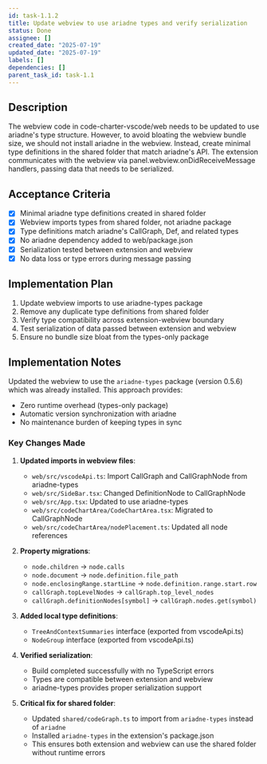 ```yaml
---
id: task-1.1.2
title: Update webview to use ariadne types and verify serialization
status: Done
assignee: []
created_date: "2025-07-19"
updated_date: "2025-07-19"
labels: []
dependencies: []
parent_task_id: task-1.1
---
```


## Description

The webview code in code-charter-vscode/web needs to be updated to use ariadne's type structure. However, to avoid bloating the webview bundle size, we should not install ariadne in the webview. Instead, create minimal type definitions in the shared folder that match ariadne's API. The extension communicates with the webview via panel.webview.onDidReceiveMessage handlers, passing data that needs to be serialized.

## Acceptance Criteria

- [x] Minimal ariadne type definitions created in shared folder
- [x] Webview imports types from shared folder, not ariadne package
- [x] Type definitions match ariadne's CallGraph, Def, and related types
- [x] No ariadne dependency added to web/package.json
- [x] Serialization tested between extension and webview
- [x] No data loss or type errors during message passing

## Implementation Plan

1. Update webview imports to use ariadne-types package
2. Remove any duplicate type definitions from shared folder
3. Verify type compatibility across extension-webview boundary
4. Test serialization of data passed between extension and webview
5. Ensure no bundle size bloat from the types-only package

## Implementation Notes

Updated the webview to use the `ariadne-types` package (version 0.5.6) which was already installed. This approach provides:

- Zero runtime overhead (types-only package)
- Automatic version synchronization with ariadne
- No maintenance burden of keeping types in sync

### Key Changes Made

1. **Updated imports in webview files**:

   - `web/src/vscodeApi.ts`: Import CallGraph and CallGraphNode from ariadne-types
   - `web/src/SideBar.tsx`: Changed DefinitionNode to CallGraphNode
   - `web/src/App.tsx`: Updated to use ariadne-types
   - `web/src/codeChartArea/CodeChartArea.tsx`: Migrated to CallGraphNode
   - `web/src/codeChartArea/nodePlacement.ts`: Updated all node references

2. **Property migrations**:

   - `node.children` → `node.calls`
   - `node.document` → `node.definition.file_path`
   - `node.enclosingRange.startLine` → `node.definition.range.start.row`
   - `callGraph.topLevelNodes` → `callGraph.top_level_nodes`
   - `callGraph.definitionNodes[symbol]` → `callGraph.nodes.get(symbol)`

3. **Added local type definitions**:

   - `TreeAndContextSummaries` interface (exported from vscodeApi.ts)
   - `NodeGroup` interface (exported from vscodeApi.ts)

4. **Verified serialization**:
   - Build completed successfully with no TypeScript errors
   - Types are compatible between extension and webview
   - ariadne-types provides proper serialization support

5. **Critical fix for shared folder**:
   - Updated `shared/codeGraph.ts` to import from `ariadne-types` instead of `ariadne`
   - Installed `ariadne-types` in the extension's package.json
   - This ensures both extension and webview can use the shared folder without runtime errors
